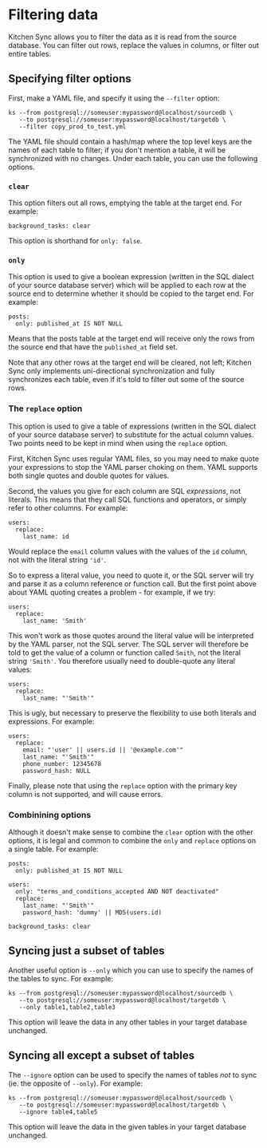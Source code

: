 # Filtering data

Kitchen Sync allows you to filter the data as it is read from the source database.  You can filter out rows, replace the values in columns, or filter out entire tables.

## Specifying filter options

First, make a YAML file, and specify it using the `--filter` option:

```
ks --from postgresql://someuser:mypassword@localhost/sourcedb \
   --to postgresql://someuser:mypassword@localhost/targetdb \
   --filter copy_prod_to_test.yml
```

The YAML file should contain a hash/map where the top level keys are the names of each table to filter; if you don't mention a table, it will be synchronized with no changes.  Under each table, you can use the following options.

### `clear`

This option filters out all rows, emptying the table at the target end.  For example:

```
background_tasks: clear
```

This option is shorthand for `only: false`.

### `only`

This option is used to give a boolean expression (written in the SQL dialect of your source database server) which will be applied to each row at the source end to determine whether it should be copied to the target end.  For example:

```
posts:
  only: published_at IS NOT NULL
```

Means that the posts table at the target end will receive only the rows from the source end that have the `published_at` field set.

Note that any other rows at the target end will be cleared, not left; Kitchen Sync only implements uni-directional synchronization and fully synchronizes each table, even if it's told to filter out some of the source rows.

### The `replace` option

This option is used to give a table of expressions (written in the SQL dialect of your source database server) to substitute for the actual column values.  Two points need to be kept in mind when using the `replace` option.

First, Kitchen Sync uses regular YAML files, so you may need to make quote your expressions to stop the YAML parser choking on them.  YAML supports both single quotes and double quotes for values.

Second, the values you give for each column are SQL _expressions_, not literals.  This means that they call SQL functions and operators, or simply refer to other columns.  For example:

```
users:
  replace:
    last_name: id
```

Would replace the `email` column values with the values of the `id` column, not with the literal string `'id'`.

So to express a literal value, you need to quote it, or the SQL server will try and parse it as a column reference or function call.  But the first point above about YAML quoting creates a problem - for example, if we try:

```
users:
  replace:
    last_name: 'Smith'
```

This won't work as those quotes around the literal value will be interpreted by the YAML parser, not the SQL server.  The SQL server will therefore be told to get the value of a column or function called `Smith`, not the literal string `'Smith'`.  You therefore usually need to double-quote any literal values:

```
users:
  replace:
    last_name: "'Smith'"
```

This is ugly, but necessary to preserve the flexibility to use both literals and expressions.  For example:

```
users:
  replace:
    email: "'user' || users.id || '@example.com'"
    last_name: "'Smith'"
    phone_number: 12345678
    password_hash: NULL
```

Finally, please note that using the `replace` option with the primary key column is not supported, and will cause errors.

### Combinining options

Although it doesn't make sense to combine the `clear` option with the other options, it is legal and common to combine the `only` and `replace` options on a single table.  For example:

```
posts:
  only: published_at IS NOT NULL

users:
  only: "terms_and_conditions_accepted AND NOT deactivated"
  replace:
    last_name: "'Smith'"
    password_hash: 'dummy' || MD5(users.id)

background_tasks: clear
```

## Syncing just a subset of tables

Another useful option is `--only` which you can use to specify the names of the tables to sync.  For example:

```
ks --from postgresql://someuser:mypassword@localhost/sourcedb \
   --to postgresql://someuser:mypassword@localhost/targetdb \
   --only table1,table2,table3
```

This option will leave the data in any other tables in your target database unchanged.

## Syncing all except a subset of tables

The `--ignore` option can be used to specify the names of tables _not_ to sync (ie. the opposite of `--only`).  For example:

```
ks --from postgresql://someuser:mypassword@localhost/sourcedb \
   --to postgresql://someuser:mypassword@localhost/targetdb \
   --ignore table4,table5
```

This option will leave the data in the given tables in your target database unchanged.
